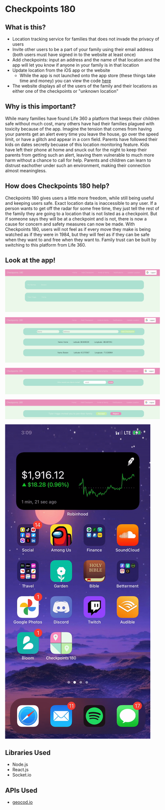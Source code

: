 # Checkpoints 180

## What is this?

- Location tracking service for families that does not invade the privacy of users
- Invite other users to be a part of your family using their email address (both users must have signed in to the website at least once)
- Add checkpoints: input an address and the name of that location and the app will let you know if anyone in your family is in that location
- Update location from the iOS app or the website
  - While the app is not launched onto the app store (these things take time and money) you can view the code [here](https://github.com/tylerhiggs/Checkpoints-180)
- The website displays all of the users of the family and their locations as either one of the checkpoints or "unknown location"

## Why is this important?

While many families have found Life 360 a platform that keeps their children safe without much cost, many others have had their families plagued with toxicity because of the app. Imagine the tension that comes from having your parents get an alert every time you leave the house, go over the speed limit, or have a glitch and appear in a corn field. Parents have followed their kids on dates secretly becuase of this location monitoring feature. Kids have left their phone at home and snuck out for the night to keep their parents from getting such an alert, leaving them vulnerable to much more harm without a chance to call for help. Parents and children can learn to distrust eachother under such an environment, making their connection almost meaningless. 

## How does Checkpoints 180 help?

Checkpoints 180 gives users a little more freedom, while still being useful and keeping users safe. Exact location data is inaccessible to any user. If a person wants to get off the radar for some free time, they just tell the rest of the family they are going to a location that is not listed as a checkpoint. But if someone says they will be at a checkpoint and is not, there is now a cause for concern and safety measures can now be made. With Checkpoints 180, users will not feel as if every move they make is being watched as if they were in 1984, but they will feel as if they can be safe when they want to and free when they want to. Family trust can be built by switching to this platform from Life 360.

## Look at the app!

![](feed.png)

![](add-checkpoint.png)

![](invite.png)

![](notifications.png)

![](checkpoints-app.gif)

## Libraries Used

- Node.js
- React.js
- Socket.io

## APIs Used

- [geocod.io](https://www.geocod.io/)

